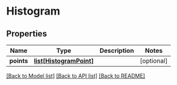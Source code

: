 # Histogram

## Properties
Name | Type | Description | Notes
------------ | ------------- | ------------- | -------------
**points** | [**list[HistogramPoint]**](HistogramPoint.md) |  | [optional] 

[[Back to Model list]](../README.md#documentation-for-models) [[Back to API list]](../README.md#documentation-for-api-endpoints) [[Back to README]](../README.md)


